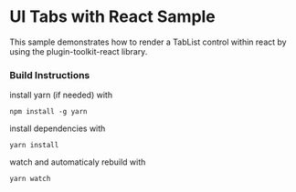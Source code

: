# UI Tabs with React Sample

This sample demonstrates how to render a TabList control within react by using the plugin-toolkit-react library.

### Build Instructions

install yarn (if needed) with

    npm install -g yarn

install dependencies with

    yarn install

watch and automaticaly rebuild with

    yarn watch
